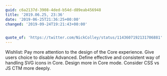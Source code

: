 ```yaml
---
guid: c6a2137d-3908-4ded-b54d-d89eab456948
title: '2019.06.25, 23:36'
date: '2019-06-25T21:36:25+00:00'
changed: '2019-09-24T19:21:43+00:00'


quote_of: 'https://twitter.com/NickColley/status/1143607192131706881'
---
```


Wishlist: Pay more attention to the design of the Core experience. Give users choice to disable Advanced. Define effective and consistent way of handling SVG icons in Core. Design more in Core mode. Consider CSS vs JS CTM more deeply.
